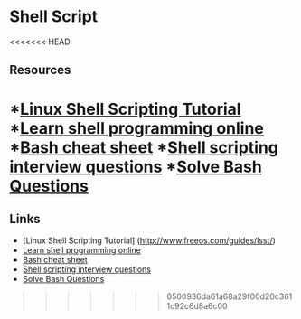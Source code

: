 # **Shell Script**
<<<<<<< HEAD
## **Resources**
*[Linux Shell Scripting Tutorial](http://www.freeos.com/guides/lsst/)
*[Learn shell programming online](http://www.learnshell.org/)
*[Bash cheat sheet](https://learncodethehardway.org/unix/bash_cheat_sheet.pdf)
*[Shell scripting interview questions](https://career.guru99.com/shell-scripting-interview-questions)
*[Solve Bash Questions](https://www.hackerrank.com/domains/shell)
=======
## **Links**
* [Linux Shell Scripting Tutorial] (http://www.freeos.com/guides/lsst/)
* [Learn shell programming online](http://www.learnshell.org/)
* [Bash cheat sheet](https://learncodethehardway.org/unix/bash_cheat_sheet.pdf)
* [Shell scripting interview questions](https://career.guru99.com/shell-scripting-interview-questions)
* [Solve Bash Questions](https://www.hackerrank.com/domains/shell)
>>>>>>> 0500936da61a68a29f00d20c3611c92c6d8a6c00


